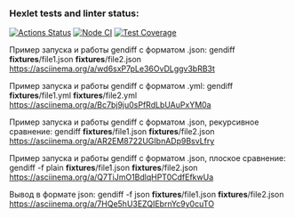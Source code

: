 ### Hexlet tests and linter status:
[![Actions Status](https://github.com/Snbit1/frontend-project-46/actions/workflows/hexlet-check.yml/badge.svg)](https://github.com/Snbit1/frontend-project-46/actions)
[![Node CI](https://github.com/Snbit1/frontend-project-46/actions/workflows/ci.yml/badge.svg)](https://github.com/Snbit1/frontend-project-46/actions/workflows/ci.yml)
[![Test Coverage](https://sonarcloud.io/api/project_badges/measure?project=Snbit1_frontend-project-46&metric=alert_status)](https://sonarcloud.io/summary/new_code?id=Snbit1_frontend-project-46)

Пример запуска и работы gendiff c форматом .json: gendiff __fixtures__/file1.json __fixtures__/file2.json
https://asciinema.org/a/wd6sxP7pLe36OvDLggv3bRB3t

Пример запуска и работы gendiff c форматом .yml: gendiff __fixtures__/file1.yml __fixtures__/file2.yml
https://asciinema.org/a/Bc7bj9ju0sPfRdLbUAuPxYM0a

Пример запуска и работы gendiff c форматом .json, рекурсивное сравнение: gendiff __fixtures__/file1.json __fixtures__/file2.json
https://asciinema.org/a/AR2EM8722UGIbnADp9BsvLfry

Пример запуска и работы gendiff c форматом .json, плоское сравнение: gendiff -f plain __fixtures__/file1.json __fixtures__/file2.json
https://asciinema.org/a/Q7TiJmO1BdlqHPT0CdfEfkwUa

Вывод в формате json: gendiff -f json __fixtures__/file1.json __fixtures__/file2.json
https://asciinema.org/a/7HQe5hU3EZQIEbrnYc9y0cuTO